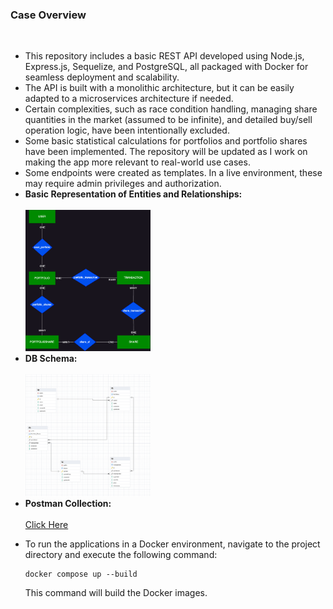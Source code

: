 <h3>Case Overview</h3>
<br>
<ul>
  <li>
    This repository includes a basic REST API developed using Node.js, Express.js, Sequelize, and PostgreSQL, all packaged with Docker for seamless deployment and scalability.
  </li>
  <li>
    The API is built with a monolithic architecture, but it can be easily adapted to a microservices architecture if needed.
  </li>
  <li>
    Certain complexities, such as race condition handling, managing share quantities in the market (assumed to be infinite), and detailed buy/sell operation logic, have been intentionally excluded.
  </li>
  <li>
    Some basic statistical calculations for portfolios and portfolio shares have been implemented. The repository will be updated as I work on making the app more relevant to real-world use cases.
  </li>
  <li>
    Some endpoints were created as templates. In a live environment, these may require admin privileges and authorization.
  </li>
  <li>
    <strong>Basic Representation of Entities and Relationships:</strong>
    <br><br>
    <img src="/BasicErDiagram.png" width="200">
  </li>
  <li>
    <strong>DB Schema:</strong>
    <br><br>
    <img src="/DB Schema.png" width="200">
  </li>
  <li>
    <strong>Postman Collection:</strong>
    <br><br>
    <a href="/Postman_collection.json" download>Click Here</a>
  </li>
  <li>
    <p>To run the applications in a Docker environment, navigate to the project directory and execute the following command:</p>
  <pre><code>docker compose up --build </code></pre>
  
  <p>This command will build the Docker images.</p>
  </li>
</ul>
